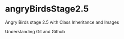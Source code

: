 # angryBirdsStage2.5
Angry Birds stage 2.5 with Class Inheritance and Images

Understanding Git and Github
